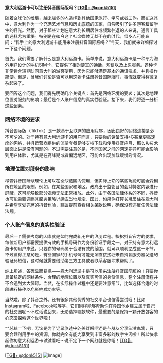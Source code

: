 **意大利远游卡可以注册抖音国际版吗？[[TG💪+ @donk5151](https://t.me/s/donk5151)]**

随着全球化的发展，越来越多的人选择到其他国家旅行、学习或者工作。而在这其中，意大利作为一个充满艺术气息和历史底蕴的国家，自然吸引了许多游客和留学生的目光。然而，对于那些计划在意大利长期居住或频繁往返的人来说，通信工具的选择尤为重要。特别是在如今这个社交媒体无处不在的时代，很多人可能会问：“我手上的意大利远游卡能用来注册抖音国际版吗？”今天，我们就来详细探讨一下这个问题。

首先，我们需要了解什么是意大利远游卡。简单来说，意大利远游卡是一种专为海外用户设计的手机SIM卡，它提供了相对便宜的通话、短信以及上网服务。这种卡非常适合短期访问意大利的游客使用，因为它能够满足基本的通讯需求，并且操作简便。但是，当我们讨论是否可以用这张卡注册抖音国际版时，事情就变得稍微复杂起来了。

要回答这个问题，我们得先明确几个关键点：首先是网络环境的要求；其次是地理位置对服务的影响；最后是个人账户信息的真实性验证。接下来，我们将逐一分析这些因素。

### 网络环境的要求

抖音国际版（TikTok）是一款基于互联网的应用程序，因此良好的网络连接是必不可少的。对于持有意大利远游卡的用户而言，只要你的设备支持4G甚至更高速度的网络，并且运营商提供的流量套餐足够支持下载和使用抖音应用，那么从技术层面上讲是没有问题的。不过需要注意的是，不同国家之间的网速差异可能会影响到用户体验，尤其是在高峰期或者偏远地区，可能会出现加载缓慢的情况。

### 地理位置对服务的影响

尽管抖音国际版理论上可以在全球范围内使用，但实际上它的某些功能可能会受到所在地区的限制。例如，在某些国家和地区，政府出于监管目的会对特定内容进行屏蔽，这可能导致部分视频无法正常播放。此外，由于各国法律体系的不同，抖音也可能需要调整其服务策略以适应当地规定。因此，如果你打算长期居住在意大利并希望享受完整的抖音体验，建议提前查看相关条款说明，确保没有违反任何法律法规。

### 个人账户信息的真实性验证

最后一个需要考虑的因素就是如何完成新用户的注册过程。根据抖音官方的要求，每位新用户都需要提供有效的手机号码作为身份验证手段之一。对于持有意大利远游卡的用户来说，只要你的号码属于合法有效的范围，就可以顺利完成这一环节。不过值得注意的是，有些国家的手机号码可能无法直接接收来自抖音服务器发送的验证码短信，这时候就需要借助第三方工具或者联系客服寻求帮助了。

综上所述，答案显而易见——意大利远游卡是可以用来注册抖音国际版的！只要你具备稳定的网络条件、合理的地理位置以及真实可信的身份信息，整个注册流程并不会遇到太大障碍。当然，在实际操作过程中还是要注意细节，比如选择合适的时段进行操作以免影响成功率等。

当然啦，除了抖音之外，还有很多其他优秀的社交平台也值得尝试哦！比如Instagram啦、Facebook啦等等，它们同样能够帮助你在异国他乡建立属于自己的社交圈呢～不过话说回来，无论选择哪款软件，最重要的是保持一颗开放包容的心态去探索这个世界啦！

**总结一下吧：无论是为了记录旅途中的美好瞬间还是与朋友分享生活点滴，只要合理利用手中的资源，你就完全有能力享受到丰富多彩的数字生活啦！所以快拿起你的意大利远游卡试试看吧～说不定下一个网红就是你哦！[[TG💪+ @donk5151](https://t.me/s/donk5151)]

[[TG💪+ @donk5151](https://t.me/s/donk5151) ![Image](https://i.postimg.cc/rwNCRYN7/Snipaste-2025-04-30-17-27-05.png)]